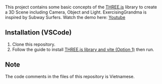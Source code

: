 This project contains some basic concepts of the [THREE.js](https://threejs.org/) library to create a 3D Scene including Camera, Object and Light.
ExercisingGrandma is inspired by Subway Surfers. Watch the demo here: [Youtube](https://youtu.be/0oJ8QTNN6Yg)
## Installation (VSCode)
1. Clone this repository.
2. Follow the guide to install [THREE.js library and vite (Option 1)](https://threejs.org/docs/index.html#manual/en/introduction/Installation) then run.
## Note
The code comments in the files of this repository is Vietnamese.

